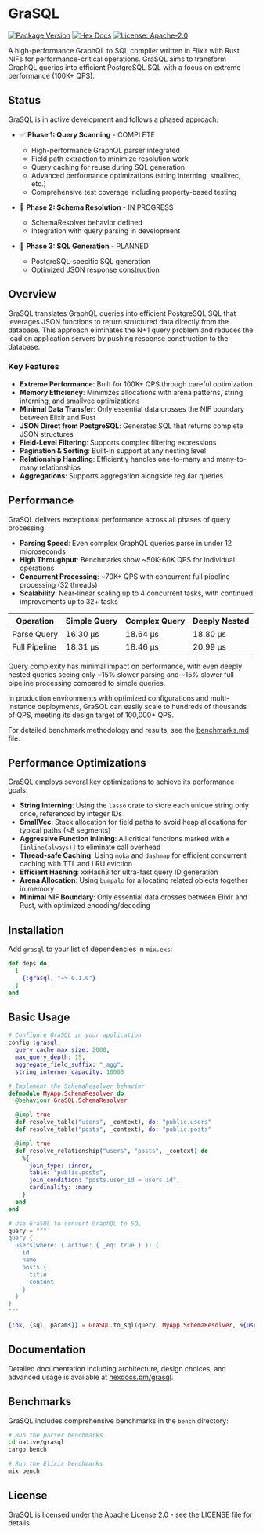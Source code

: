 # GraSQL

[![Package Version](https://img.shields.io/hexpm/v/grasql)](https://hex.pm/packages/grasql)
[![Hex Docs](https://img.shields.io/badge/hex-docs-ffaff3)](https://hexdocs.pm/grasql/)
[![License: Apache-2.0](https://img.shields.io/badge/License-Apache--2.0-blue.svg)](https://www.apache.org/licenses/LICENSE-2.0)

A high-performance GraphQL to SQL compiler written in Elixir with Rust NIFs for performance-critical operations. GraSQL aims to transform GraphQL queries into efficient PostgreSQL SQL with a focus on extreme performance (100K+ QPS).

## Status

GraSQL is in active development and follows a phased approach:

- ✅ **Phase 1: Query Scanning** - COMPLETE

  - High-performance GraphQL parser integrated
  - Field path extraction to minimize resolution work
  - Query caching for reuse during SQL generation
  - Advanced performance optimizations (string interning, smallvec, etc.)
  - Comprehensive test coverage including property-based testing

- 🚧 **Phase 2: Schema Resolution** - IN PROGRESS

  - SchemaResolver behavior defined
  - Integration with query parsing in development

- 📝 **Phase 3: SQL Generation** - PLANNED
  - PostgreSQL-specific SQL generation
  - Optimized JSON response construction

## Overview

GraSQL translates GraphQL queries into efficient PostgreSQL SQL that leverages JSON functions to return structured data directly from the database. This approach eliminates the N+1 query problem and reduces the load on application servers by pushing response construction to the database.

### Key Features

- **Extreme Performance**: Built for 100K+ QPS through careful optimization
- **Memory Efficiency**: Minimizes allocations with arena patterns, string interning, and smallvec optimizations
- **Minimal Data Transfer**: Only essential data crosses the NIF boundary between Elixir and Rust
- **JSON Direct from PostgreSQL**: Generates SQL that returns complete JSON structures
- **Field-Level Filtering**: Supports complex filtering expressions
- **Pagination & Sorting**: Built-in support at any nesting level
- **Relationship Handling**: Efficiently handles one-to-many and many-to-many relationships
- **Aggregations**: Supports aggregation alongside regular queries

## Performance

GraSQL delivers exceptional performance across all phases of query processing:

- **Parsing Speed**: Even complex GraphQL queries parse in under 12 microseconds
- **High Throughput**: Benchmarks show ~50K-60K QPS for individual operations
- **Concurrent Processing**: ~70K+ QPS with concurrent full pipeline processing (32 threads)
- **Scalability**: Near-linear scaling up to 4 concurrent tasks, with continued improvements up to 32+ tasks

| Operation     | Simple Query | Complex Query | Deeply Nested |
| ------------- | ------------ | ------------- | ------------- |
| Parse Query   | 16.30 μs     | 18.64 μs      | 18.80 μs      |
| Full Pipeline | 18.31 μs     | 18.46 μs      | 20.99 μs      |

Query complexity has minimal impact on performance, with even deeply nested queries seeing only ~15% slower parsing and ~15% slower full pipeline processing compared to simple queries.

In production environments with optimized configurations and multi-instance deployments, GraSQL can easily scale to hundreds of thousands of QPS, meeting its design target of 100,000+ QPS.

For detailed benchmark methodology and results, see the [benchmarks.md](docs/benchmarks.md) file.

## Performance Optimizations

GraSQL employs several key optimizations to achieve its performance goals:

- **String Interning**: Using the `lasso` crate to store each unique string only once, referenced by integer IDs
- **SmallVec**: Stack allocation for field paths to avoid heap allocations for typical paths (<8 segments)
- **Aggressive Function Inlining**: All critical functions marked with `#[inline(always)]` to eliminate call overhead
- **Thread-safe Caching**: Using `moka` and `dashmap` for efficient concurrent caching with TTL and LRU eviction
- **Efficient Hashing**: xxHash3 for ultra-fast query ID generation
- **Arena Allocation**: Using `bumpalo` for allocating related objects together in memory
- **Minimal NIF Boundary**: Only essential data crosses between Elixir and Rust, with optimized encoding/decoding

## Installation

Add `grasql` to your list of dependencies in `mix.exs`:

```elixir
def deps do
  [
    {:grasql, "~> 0.1.0"}
  ]
end
```

## Basic Usage

```elixir
# Configure GraSQL in your application
config :grasql,
  query_cache_max_size: 2000,
  max_query_depth: 15,
  aggregate_field_suffix: "_agg",
  string_interner_capacity: 10000

# Implement the SchemaResolver behavior
defmodule MyApp.SchemaResolver do
  @behaviour GraSQL.SchemaResolver

  @impl true
  def resolve_table("users", _context), do: "public.users"
  def resolve_table("posts", _context), do: "public.posts"

  @impl true
  def resolve_relationship("users", "posts", _context) do
    %{
      join_type: :inner,
      table: "public.posts",
      join_condition: "posts.user_id = users.id",
      cardinality: :many
    }
  end
end

# Use GraSQL to convert GraphQL to SQL
query = """
query {
  users(where: { active: { _eq: true } }) {
    id
    name
    posts {
      title
      content
    }
  }
}
"""

{:ok, {sql, params}} = GraSQL.to_sql(query, MyApp.SchemaResolver, %{user_id: 123})
```

## Documentation

Detailed documentation including architecture, design choices, and advanced usage is available at [hexdocs.pm/grasql](https://hexdocs.pm/grasql/).

## Benchmarks

GraSQL includes comprehensive benchmarks in the `bench` directory:

```bash
# Run the parser benchmarks
cd native/grasql
cargo bench

# Run the Elixir benchmarks
mix bench
```

## License

GraSQL is licensed under the Apache License 2.0 - see the [LICENSE](LICENSE) file for details.
